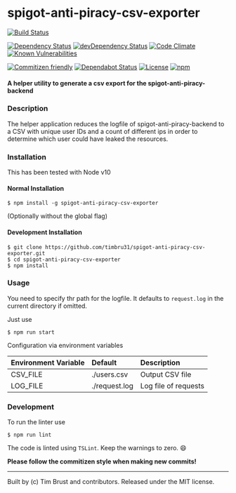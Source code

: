 # spigot-anti-piracy-csv-exporter
[![Build Status](https://travis-ci.org/timbru31/spigot-anti-piracy-csv-exporter.svg?branch=master)](https://travis-ci.org/timbru31/spigot-anti-piracy-csv-exporter)

[![Dependency Status](https://david-dm.org/timbru31/spigot-anti-piracy-csv-exporter.svg)](https://david-dm.org/timbru31/spigot-anti-piracy-csv-exporter)
[![devDependency Status](https://david-dm.org/timbru31/spigot-anti-piracy-csv-exporter/dev-status.svg)](https://david-dm.org/timbru31/spigot-anti-piracy-csv-exporter#info=devDependencies)
[![Code Climate](https://codeclimate.com/github/timbru31/spigot-anti-piracy-csv-exporter/badges/gpa.svg)](https://codeclimate.com/github/timbru31/spigot-anti-piracy-csv-exporter)
[![Known Vulnerabilities](https://snyk.io/test/github/timbru31/spigot-anti-piracy-csv-exporter/badge.svg)](https://snyk.io/test/github/timbru31/spigot-anti-piracy-csv-exporter)

[![Commitizen friendly](https://img.shields.io/badge/commitizen-friendly-brightgreen.svg)](http://commitizen.github.io/cz-cli/)
[![Dependabot Status](https://api.dependabot.com/badges/status?host=github&repo=timbru31/spigot-anti-piracy-csv-exporter)](https://dependabot.com)
[![License](https://img.shields.io/badge/License-MIT-blue.svg)](LICENSE)
[![npm](https://img.shields.io/npm/v/spigot-anti-piracy-csv-exporter.svg)](https://www.npmjs.com/package/spigot-anti-piracy-csv-exporter)

#### A helper utility to generate a csv export for the spigot-anti-piracy-backend

### Description

The helper application reduces the logfile of spigot-anti-piracy-backend to a CSV with unique user IDs and a count of different ips in order to determine which user could have leaked the resources.

### Installation

This has been tested with Node v10

#### Normal Installation

```shell
$ npm install -g spigot-anti-piracy-csv-exporter
```

(Optionally without the global flag)

#### Development Installation

```shell
$ git clone https://github.com/timbru31/spigot-anti-piracy-csv-exporter.git
$ cd spigot-anti-piracy-csv-exporter
$ npm install
```

### Usage

You need to specify thr path for the logfile. It defaults to `request.log` in the current directory if omitted.

Just use
```shell
$ npm run start
```

Configuration via environment variables

| Environment Variable | Default       | Description          |
|:-------------------- |:------------- |:-------------------- |
| CSV_FILE             | ./users.csv   | Output CSV file      |
| LOG_FILE             | ./request.log | Log file of requests |

### Development

To run the linter use
```shell
$ npm run lint
```

The code is linted using `TSLint`.
Keep the warnings to zero. :smile:

**Please follow the commitizen style when making new commits!**

---
Built by (c) Tim Brust and contributors. Released under the MIT license.
